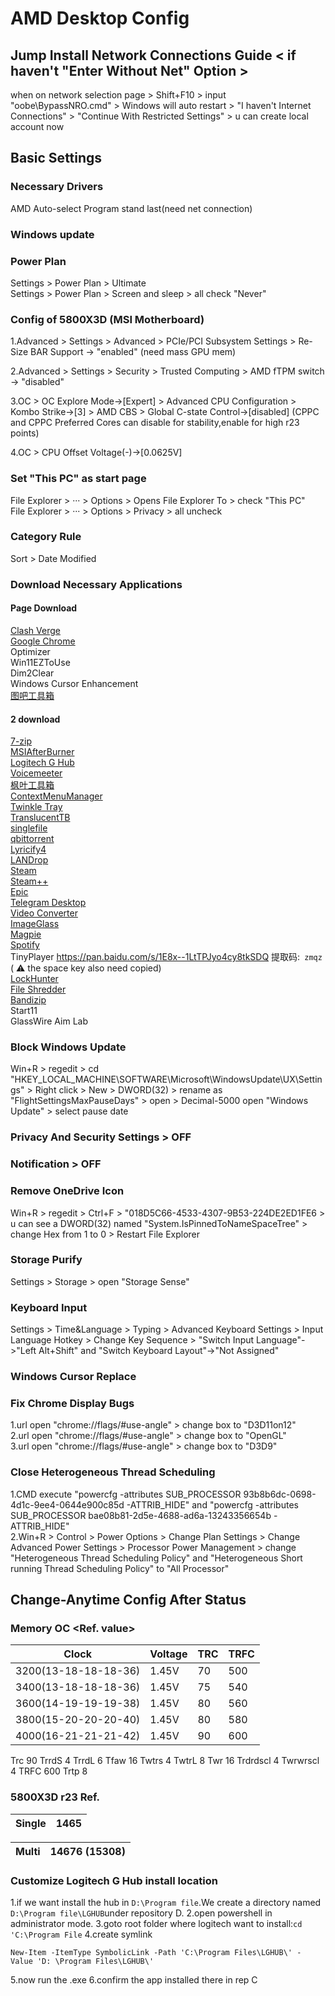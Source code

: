 # AMD Desktop Config

## Jump Install Network Connections Guide < if haven't "Enter Without Net" Option >

when on network selection page > Shift+F10 > input "oobe\BypassNRO.cmd" > Windows will auto restart > "I haven't Internet Connections" > "Continue With Restricted Settings" > u can create local account now

## Basic Settings

### Necessary Drivers

AMD Auto-select Program stand last(need net connection)

### Windows update

### Power Plan

Settings > Power Plan > Ultimate<br>
Settings > Power Plan > Screen and sleep > all check "Never"

### Config of 5800X3D (MSI Motherboard)

1.Advanced > Settings > Advanced > PCIe/PCI Subsystem Settings > Re-Size BAR Support -> "enabled" (need mass GPU mem)

2.Advanced > Settings > Security > Trusted Computing > AMD fTPM switch -> "disabled"

3.OC > OC Explore Mode->[Expert] > Advanced CPU Configuration > Kombo Strike->[3] > AMD CBS > Global C-state Control->[disabled] (CPPC and CPPC Preferred Cores can disable for stability,enable for high r23 points)

4.OC > CPU Offset Voltage(-)->[0.0625V]

### Set "This PC" as start page

File Explorer > ··· > Options > Opens File Explorer To > check "This PC"<br>
File Explorer > ··· > Options > Privacy > all uncheck

### Category Rule

Sort > Date Modified

### Download Necessary Applications

#### Page Download

[Clash Verge](https://github.com/clash-verge-rev/clash-verge-rev)<br>
[Google Chrome](https://www.google.com/chrome/)<br>
Optimizer<br>
Win11EZToUse<br>
Dim2Clear<br>
Windows Cursor Enhancement<br>
[图吧工具箱](https://www.tbtool.cn/)<br>

#### 2 download

[7-zip](https://www.7-zip.org/download.html)<br>
[MSIAfterBurner](https://www.msi.com/Landing/afterburner/graphics-cards)<br>
[Logitech G Hub](https://www.logitechg.com/en-us/innovation/g-hub.html)<br>
[Voicemeeter](https://voicemeeter.com/)<br>
[枫叶工具箱](https://winmoes.com/tools/12948.html)<br>
[ContextMenuManager](https://github.com/BluePointLilac/ContextMenuManager)<br>
[Twinkle Tray](https://twinkletray.com/)<br>
[TranslucentTB](https://github.com/TranslucentTB/TranslucentTB)<br>
[singlefile](https://github.com/gildas-lormeau/SingleFile)<br>
[qbittorrent](https://www.fosshub.com/qBittorrent.html)<br>
[Lyricify4](https://github.com/WXRIW/Lyricify-App)<br>
[LANDrop](https://landrop.app/#downloads)<br>
[Steam](https://store.steampowered.com/about/)<br>
[Steam++](https://steampp.net/)<br>
[Epic](https://store.epicgames.com/en-US/download)<br>
[Telegram Desktop](https://telegram.org/)<br>
[Video Converter](https://handbrake.fr/downloads.php)<br>
[ImageGlass](https://github.com/d2phap/ImageGlass)<br>
[Magpie](https://github.com/Blinue/Magpie?tab=readme-ov-file)<br>
[Spotify](https://www.spotify.com/us/download/other/)<br>
TinyPlayer https://pan.baidu.com/s/1E8x--1LtTPJyo4cy8tkSDQ 提取码:` zmqz` ( :warning: the space key also need copied)<br>
[LockHunter](https://lockhunter.com/download.htm)<br>
[File Shredder](https://www.fileshredder.org/)<br>
[Bandizip](https://en.bandisoft.com/bandizip/)<br>
Start11<br>
GlassWire
Aim Lab

### Block Windows Update

Win+R > regedit > cd "HKEY_LOCAL_MACHINE\SOFTWARE\Microsoft\WindowsUpdate\UX\Settings" > Right click > New > DWORD(32) > rename as "FlightSettingsMaxPauseDays" > open > Decimal-5000
open "Windows Update" > select pause date

### Privacy And Security Settings > OFF

### Notification > OFF

### Remove OneDrive Icon

Win+R > regedit > Ctrl+F > "018D5C66-4533-4307-9B53-224DE2ED1FE6 > u can see a DWORD(32) named "System.IsPinnedToNameSpaceTree" > change Hex from 1 to 0 > Restart File Explorer

### Storage Purify

Settings > Storage > open "Storage Sense"

### Keyboard Input

Settings > Time&Language > Typing > Advanced Keyboard Settings > Input Language Hotkey > Change Key Sequence > "Switch Input Language"->"Left Alt+Shift" and "Switch Keyboard Layout"->"Not Assigned"

### Windows Cursor Replace

### Fix Chrome Display Bugs

1.url open "chrome://flags/#use-angle" > change box to "D3D11on12"<br>
2.url open "chrome://flags/#use-angle" > change box to "OpenGL"<br>
3.url open "chrome://flags/#use-angle" > change box to "D3D9"<br>

### Close Heterogeneous Thread Scheduling

1.CMD execute "powercfg -attributes SUB_PROCESSOR 93b8b6dc-0698-4d1c-9ee4-0644e900c85d -ATTRIB_HIDE" and "powercfg -attributes SUB_PROCESSOR bae08b81-2d5e-4688-ad6a-13243356654b -ATTRIB_HIDE"<br>
2.Win+R > Control > Power Options > Change Plan Settings > Change Advanced Power Settings > Processor Power Management > change "Heterogeneous Thread Scheduling Policy" and "Heterogeneous Short running Thread Scheduling Policy" to "All Processor"

## Change-Anytime Config After Status

### Memory OC <Ref. value>

| Clock                | Voltage | TRC | TRFC |
| -------------------- | ------- | --- | ---- |
| 3200(13-18-18-18-36) | 1.45V   | 70  | 500  |
| 3400(13-18-18-18-36) | 1.45V   | 75  | 540  |
| 3600(14-19-19-19-38) | 1.45V   | 80  | 560  |
| 3800(15-20-20-20-40) | 1.45V   | 80  | 580  |
| 4000(16-21-21-21-42) | 1.45V   | 90  | 600  |

Trc 90
TrrdS 4
TrrdL 6
Tfaw 16
Twtrs 4
TwtrL 8
Twr 16
Trdrdscl 4
Twrwrscl 4
TRFC 600
Trtp 8

### 5800X3D r23 Ref.

| Single | 1465 |
| ------ | ---- |

| Multi | 14676 (15308) |
| ----- | ------------- |

### Customize Logitech G Hub install location

1.if we want install the hub in `D:\Program file`.We create a directory named `D:\Program file\LGHUB`under repository D.
2.open powershell in administrator mode.
3.goto root folder where logitech want to install:`cd 'C:\Program File`
4.create symlink

```
New-Item -ItemType SymbolicLink -Path 'C:\Program Files\LGHUB\' - Value 'D: \Program Files\LGHUB\'
```

5.now run the .exe
6.confirm the app installed there in rep C
